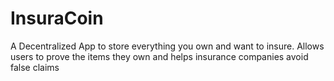 # InsuraCoin
A Decentralized App to store everything you own and want to insure. Allows users to prove the items they own and helps insurance companies avoid false claims
